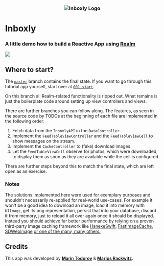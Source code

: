 <h3 align="center">
  <img src="https://raw.githubusercontent.com/mrackwitz/Inboxly/assets/curly-appicon.png" alt="Inboxly Logo" />
</h3>

# Inboxly
### A little demo how to build a **Reactive App** using [**Realm**](https://realm.io)

![](https://raw.githubusercontent.com/mrackwitz/Inboxly/assets/favorites.gif)

## Where to start?

The [`master`](https://github.com/mrackwitz/Inboxly/tree/master) branch contains the final state.
If you want to go through this tutorial app yourself, start over at [`001_start`](https://github.com/mrackwitz/Inboxly/tree/001_start).

On this branch all Realm-related functionality is ripped out. What remains is just the boilerplate code around setting up view controllers and views.

There are further branches you can follow along. The features, as seen in the source code by TODOs at the beginning of each file are implemented in the following order:

1. Fetch data from the `InboxlyAPI` in the `DataController`.
2. Implement the `FeedTableViewController` and the `FeedTableViewCell` to show messages on the stream.
3. Implement the `CacheController` to (fake) download images.
4. Let the `FeedTableViewCell` observe for photos, which were downloaded, to display them as soon as they are available while the cell is configured.

There are further steps beyond this to match the final state, which are left open as an exercise.

### Notes

The solutions implemented here were used for exemplary purposes and shouldn't necessarily re-applied for real-world use-cases. For example it won't be a good idea to download an image, load it into memory with `UIImage`, get its png representation, persist that into your database, discard it from memory, just to reload it all over again once it should be displayed.
Instead you should achieve far better performance by relying on a proven third-party image caching framework like  [HanekeSwift](https://github.com/Haneke/HanekeSwift),
[FastImageCache](https://github.com/path/FastImageCache), [SDWebImage](https://github.com/rs/SDWebImage) [or one of the many, many others.](https://cocoapods.org/?q=image%20cache)

## Credits

This app was developed by [**Marin Todorov**](https://github.com/icanzilb) & [**Marius Rackwitz**](https://github.com/mrackwitz).
